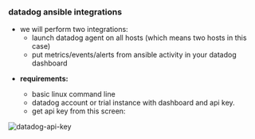 ### datadog ansible integrations

* we will perform two integrations:
  - launch datadog agent on all hosts (which means two hosts in this case)
  - put metrics/events/alerts from ansible activity in your datadog dashboard


- **requirements:**

  * basic linux command line
  * datadog account or trial instance with dashboard and api key.
  * get api key from this screen:

![datadog-api-key](/assets/datadog-api-key_small.png)
